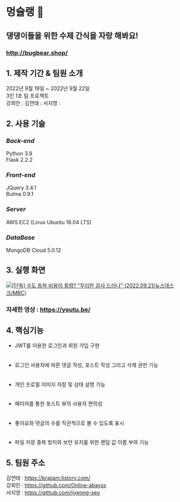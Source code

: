 

# 멍슐랭 🎂
## 댕댕이들을 위한 수제 간식을 자랑 해봐요!  
### http://bugbear.shop/


## 1. 제작 기간 & 팀원 소개

2022년 9월 19일 ~ 2022년 9월 22일  
3인 1조 팀 프로젝트  
강희인 : 
김연태 : 
서지영 : 


## 2. 사용 기술

### _**Back-end**_  

Python 3.8  
Flask 2.2.2  

### _**Front-end**_  

JQuery 3.4.1  
Bulma 0.9.1  

### _**Server**_  

AWS EC2 (Linux Ubuntu 18.04 LTS)  

### **_DataBase_**

MongoDB Cloud 5.0.12


## 3. 실행 화면  

[![[단독] 수도 동파 비용이 횡령? "무리한 감사 드러나" (2022.09.21/뉴스데스크/MBC)](https://img.youtube.com/vi/i6FT3k1egh0/0.jpg)](https://www.youtube.com/i6FT3k1egh0?t=0s)

### 자세한 영상 : https://youtu.be/

## 4. 핵심기능  

- JWT를 이용한 로그인과 회원 가입 구현  
######
- 로그인 사용자에 따른 댓글 작성, 포스트 작성 그리고 삭제 권한 기능
######
- 개인 프로필 이미지 저장 및 상태 설명 기능
######
- 페이저를 통한 포스트 뷰의 사용자 편의성 
######
- 좋아요와 댓글의 수를 직관적으로 볼 수 있도록 표시
######
- 파일 저장 중복 방지와 보안 유지를 위한 랜덤 값 이름 부여 기능


## 5. 팀원 주소

김연태 : https://brajjam.tistory.com/  
강희인 : https://github.com/Online-abayss  
서지영 : https://github.com/jiyeong-seo
